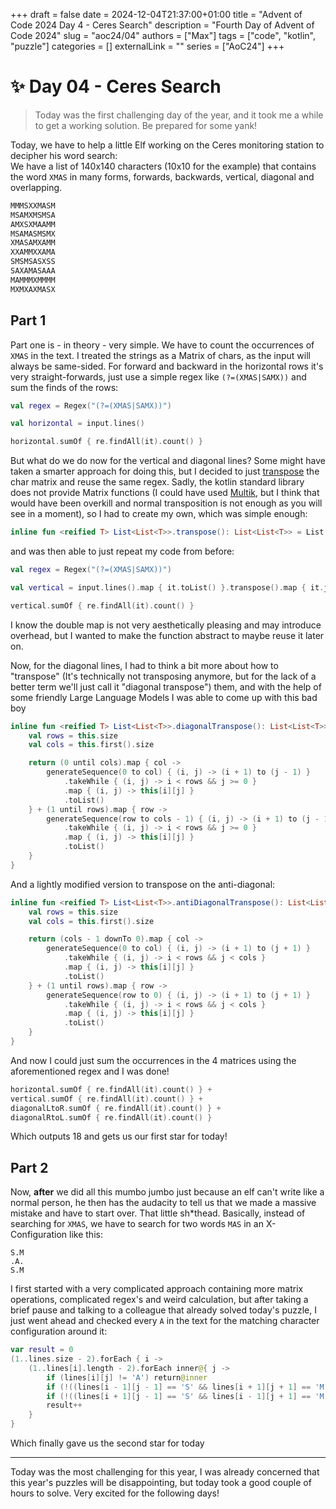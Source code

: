 +++ 
draft = false
date = 2024-12-04T21:37:00+01:00
title = "Advent of Code 2024 Day 4 - Ceres Search"
description = "Fourth Day of Advent of Code 2024"
slug = "aoc24/04"
authors = ["Max"]
tags = ["code", "kotlin", "puzzle"]
categories = []
externalLink = ""
series = ["AoC24"]
+++

# :sparkles: Day 04 - Ceres Search

> Today was the first challenging day of the year, and it took me a while to get a working solution. 
> Be prepared for some yank!

Today, we have to help a little Elf working on the Ceres monitoring station to decipher his word search:  
We have a list of 140x140 characters (10x10 for the example) that contains the word `XMAS` in many forms, forwards, backwards, vertical, diagonal and overlapping. 

```txt
MMMSXXMASM
MSAMXMSMSA
AMXSXMAAMM
MSAMASMSMX
XMASAMXAMM
XXAMMXXAMA
SMSMSASXSS
SAXAMASAAA
MAMMMXMMMM
MXMXAXMASX
```

## Part 1 

Part one is - in theory - very simple. We have to count the occurrences of `XMAS` in the text. I treated the strings as a Matrix of chars, as the input will always be same-sided. For forward and backward in the horizontal rows it's very straight-forwards, just use a simple regex like `(?=(XMAS|SAMX))` and sum the finds of the rows: 

```kotlin
val regex = Regex("(?=(XMAS|SAMX))")

val horizontal = input.lines()

horizontal.sumOf { re.findAll(it).count() }
```

But what do we do now for the vertical and diagonal lines? Some might have taken a smarter approach for doing this, but I decided to just [transpose](https://en.wikipedia.org/wiki/Transpose) the char matrix and reuse the same regex. Sadly, the kotlin standard library does not provide Matrix functions (I could have used [Multik](https://github.com/Kotlin/multik), but I think that would have been overkill and normal transposition is not enough as you will see in a moment), so I had to create my own, which was simple enough:
```kotlin
inline fun <reified T> List<List<T>>.transpose(): List<List<T>> = List(this[0].size) { i -> List(this.size) { j -> this[j][i] } }
```

and was then able to just repeat my code from before: 
```kotlin
val regex = Regex("(?=(XMAS|SAMX))")

val vertical = input.lines().map { it.toList() }.transpose().map { it.joinToString { "" } }

vertical.sumOf { re.findAll(it).count() }
```

I know the double map is not very aesthetically pleasing and may introduce overhead, but I wanted to make the function abstract to maybe reuse it later on.

Now, for the diagonal lines, I had to think a bit more about how to "transpose" (It's technically not transposing anymore, but for the lack of a better term we'll just call it "diagonal transpose") them, and with the help of some friendly Large Language Models I was able to come up with this bad boy
```kotlin
inline fun <reified T> List<List<T>>.diagonalTranspose(): List<List<T>> {
    val rows = this.size
    val cols = this.first().size

    return (0 until cols).map { col ->
        generateSequence(0 to col) { (i, j) -> (i + 1) to (j - 1) }
            .takeWhile { (i, j) -> i < rows && j >= 0 }
            .map { (i, j) -> this[i][j] }
            .toList()
    } + (1 until rows).map { row ->
        generateSequence(row to cols - 1) { (i, j) -> (i + 1) to (j - 1) }
            .takeWhile { (i, j) -> i < rows && j >= 0 }
            .map { (i, j) -> this[i][j] }
            .toList()
    }
}
```

And a lightly modified version to transpose on the anti-diagonal:
```kotlin
inline fun <reified T> List<List<T>>.antiDiagonalTranspose(): List<List<T>> {
    val rows = this.size
    val cols = this.first().size

    return (cols - 1 downTo 0).map { col ->
        generateSequence(0 to col) { (i, j) -> (i + 1) to (j + 1) }
            .takeWhile { (i, j) -> i < rows && j < cols }
            .map { (i, j) -> this[i][j] }
            .toList()
    } + (1 until rows).map { row ->
        generateSequence(row to 0) { (i, j) -> (i + 1) to (j + 1) }
            .takeWhile { (i, j) -> i < rows && j < cols }
            .map { (i, j) -> this[i][j] }
            .toList()
    }
}
```

And now I could just sum the occurrences in the 4 matrices using the aforementioned regex and I was done!
```kotlin
horizontal.sumOf { re.findAll(it).count() } +
vertical.sumOf { re.findAll(it).count() } +
diagonalLtoR.sumOf { re.findAll(it).count() } +
diagonalRtoL.sumOf { re.findAll(it).count() }
```

Which outputs 18 and gets us our first star for today!

## Part 2 

Now, **after** we did all this mumbo jumbo just because an elf can't write like a normal person, he then has the audacity to tell us that we made a massive mistake and have to start over. That little sh*thead. Basically, instead of searching for `XMAS`, we have to search for two words `MAS` in an X-Configuration like this:
```
S.M
.A.
S.M
```

I first started with a very complicated approach containing more matrix operations, complicated regex's and weird calculation, but after taking a brief pause and talking to a colleague that already solved today's puzzle, I just went ahead and checked every `A` in the text for the matching character configuration around it:
```kotlin
var result = 0
(1..lines.size - 2).forEach { i ->
    (1..lines[i].length - 2).forEach inner@{ j ->
        if (lines[i][j] != 'A') return@inner
        if (!((lines[i - 1][j - 1] == 'S' && lines[i + 1][j + 1] == 'M') || (lines[i - 1][j - 1] == 'M' && lines[i + 1][j + 1] == 'S'))) return@inner
        if (!((lines[i + 1][j - 1] == 'S' && lines[i - 1][j + 1] == 'M') || (lines[i + 1][j - 1] == 'M' && lines[i - 1][j + 1] == 'S'))) return@inner
        result++
    }
}
```

Which finally gave us the second star for today

---

Today was the most challenging for this year, I was already concerned that this year's puzzles will be disappointing, but today took a good couple of hours to solve. Very excited for the following days!
